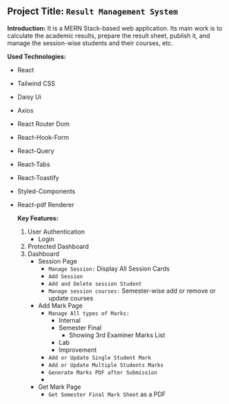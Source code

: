 **Project Title: `Result Management System`**
--- 
**Introduction:**
It is a MERN Stack-based web application. Its main work is to calculate the academic results, prepare the result sheet, publish it, and manage the session-wise students and their courses, etc.


**Used Technologies:**
- React
- Tailwind CSS
- Daisy Ui
- Axios
- React Router Dom
- React-Hook-Form
- React-Query
- React-Tabs
- React-Toastify
- Styled-Components
- React-pdf Renderer

  **Key Features:**
  1. User Authentication
     - Login
  2. Protected Dashboard
  3. Dashboard
     - Session Page
       - `Manage Session:` Display All Session Cards
       - `Add Session`
       - `Add and Delete session Student`
       - `Manage session courses:` Semester-wise add or remove or update courses
     - Add Mark Page
       - `Manage All types of Marks:`
         - Internal
         - Semester Final
           - Showing 3rd Examiner Marks List
         - Lab
         - Improvement
       - `Add or Update Single Student Mark`
       - `Add or Update Multiple Students Marks`
       -  `Generate Marks PDF after Submission`
       -  
     - Get Mark Page
       - `Get Semester Final Mark Sheet` as a PDF
     

